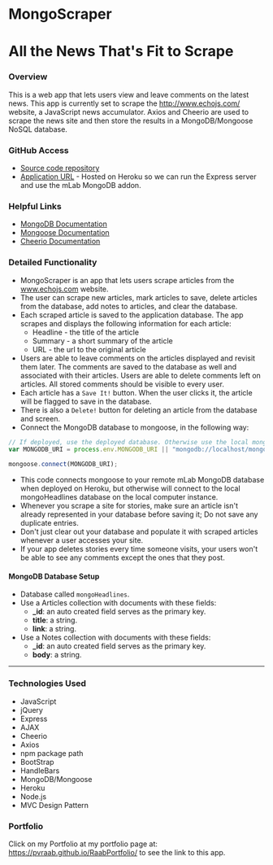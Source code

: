 # MongoScraper

# All the News That's Fit to Scrape

### Overview

This is a web app that lets users view and leave comments on the latest news. This app is currently set to scrape the http://www.echojs.com/ website, a JavaScript news accumulator. Axios and Cheerio are used to scrape the news site and then store the results in a MongoDB/Mongoose NoSQL database.

### GitHub Access

- [Source code repository](<https://github.com/pvraab/MongoScraper>)
- [Application URL](<https://pvraab-mongoscraper.herokuapp.com/>) - Hosted on Heroku so we can run the Express server and use the mLab MongoDB addon.

### Helpful Links

- [MongoDB Documentation](https://docs.mongodb.com/manual/)
- [Mongoose Documentation](http://mongoosejs.com/docs/api.html)
- [Cheerio Documentation](https://github.com/cheeriojs/cheerio)

### Detailed Functionality

- MongoScraper is an app that lets users scrape articles from the www.echojs.com website.
- The user can scrape new articles, mark articles to save, delete articles from the database, add notes to articles, and clear the database.
- Each scraped article is saved to the application database. The app scrapes and displays the following information for each article:
  - Headline - the title of the article
  - Summary - a short summary of the article
  - URL - the url to the original article
- Users are able to leave comments on the articles displayed and revisit them later. The comments are saved to the database as well and associated with their articles. Users are able to delete comments left on articles. All stored comments should be visible to every user.
- Each article has a `Save It!` button. When the user clicks it, the article will be flagged to save in the database.
- There is also a `Delete!` button for deleting an article from the database and screen.
- Connect the MongoDB database to mongoose, in the following way:

```js
// If deployed, use the deployed database. Otherwise use the local mongoHeadlines database
var MONGODB_URI = process.env.MONGODB_URI || "mongodb://localhost/mongoHeadlines";

mongoose.connect(MONGODB_URI);
```

- This code connects mongoose to your remote mLab MongoDB database when deployed on Heroku, but otherwise will connect to the local mongoHeadlines database on the local computer instance.
- Whenever you scrape a site for stories, make sure an article isn't already represented in your database before saving it; Do not save any duplicate entries.
- Don't just clear out your database and populate it with scraped articles whenever a user accesses your site.
- If your app deletes stories every time someone visits, your users won't be able to see any comments except the ones that they post.


#### MongoDB Database Setup

- Database called `mongoHeadlines`.
- Use a Articles collection with documents with these fields:
  - **_id**: an auto created field serves as the primary key.
  - **title**: a string.
  - **link**: a string.
- Use a Notes collection with documents with these fields:
  - **_id**: an auto created field serves as the primary key.
  - **body**: a string.

------

### Technologies Used

- JavaScript
- jQuery
- Express
- AJAX
- Cheerio
- Axios
- npm package path
- BootStrap
- HandleBars
- MongoDB/Mongoose
- Heroku
- Node.js
- MVC Design Pattern

### Portfolio

Click on my Portfolio at my portfolio page at: <https://pvraab.github.io/RaabPortfolio/> to see the link to this app.


